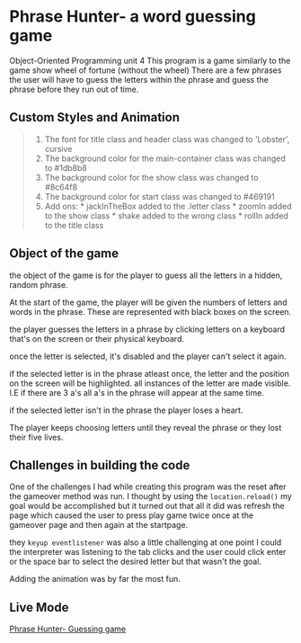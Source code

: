 # Phrase Hunter- a word guessing game
 Object-Oriented Programming unit 4
 This program is a game similarly to the game show wheel of fortune (without the wheel) There are a few phrases the user will have to guess the letters within the phrase and guess the phrase before they run out of time.
 
 ## **Custom Styles and Animation**
 > 1. The font for title class and header class was changed to 'Lobster', cursive
 > 2. The background color for the main-container class was changed to #1db8b8
 > 3. The background color for the show class was changed to #8c64f8
 > 4. The background color for start class was changed to #469191
 > 5. Add ons:
    * jackInTheBox added to the .letter class 
    * zoomIn added to the show class
    * shake added to the wrong class
    * rollIn added to the title class 
    
 ## Object of the game
the object of the game is for the player to guess all the letters in a hidden, random phrase. 

At the start of the game, the player will be given the numbers of letters and words in the phrase. These are represented with black boxes on the screen.

 the player guesses the letters in a phrase by clicking letters on a keyboard that's on the screen or their physical keyboard. 

 once the letter is selected, it's disabled and the player can't select it again.

 if the selected letter is in the phrase atleast once, the letter and the position on the screen will be highlighted. all instances of the letter are made visible. I.E if there are 3 a's all a's in the phrase will appear at the same time.

 if the selected letter isn't in the phrase the player loses a heart.

 The player keeps choosing letters until they reveal the phrase or they lost their five lives. 
## Challenges in building the code 
One of the challenges I had while creating this program was the reset after the gameover method was run. I thought by using the ```location.reload()``` my goal would be accomplished but it turned out that all it did was refresh the page which caused the user to press play game twice once at the gameover page and then again at the startpage. 

they ```keyup eventlistener``` was also a little challenging at one point I could the interpreter was listening to the tab clicks and the user could click enter or the space bar to select the desired letter but that wasn't the goal.

Adding the animation was by far the most fun. 

## Live Mode 
[Phrase Hunter- Guessing game](https://raw.githack.com/JelenaMF/Phrase-Hunter-a-word-guessing-game/main/index.html)
